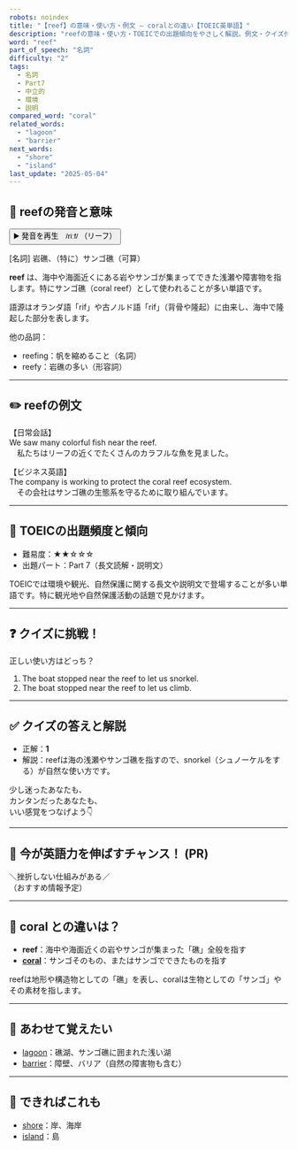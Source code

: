 ```yaml
---
robots: noindex
title: "【reef】の意味・使い方・例文 ― coralとの違い【TOEIC英単語】"
description: "reefの意味・使い方・TOEICでの出題傾向をやさしく解説。例文・クイズ付きでcoralとの違いもわかりやすく学べます。"
word: "reef"
part_of_speech: "名詞"
difficulty: "2"
tags:
  - 名詞
  - Part7
  - 中立的
  - 環境
  - 説明
compared_word: "coral"
related_words:
  - "lagoon"
  - "barrier"
next_words:
  - "shore"
  - "island"
last_update: "2025-05-04"
---
```


## 🔰 reefの発音と意味

<button class="play-audio" onclick="playTTS('reef')">
  <span class="play-audio-main">
    ▶️ 発音を再生　/riːf/
  </span>
  <span class="play-audio-sub">
    （リーフ）
  </span>
</button>

[名詞] 岩礁、（特に）サンゴ礁（可算）

**reef** は、海中や海面近くにある岩やサンゴが集まってできた浅瀬や障害物を指します。特にサンゴ礁（coral reef）として使われることが多い単語です。

語源はオランダ語「rif」や古ノルド語「rif」（背骨や隆起）に由来し、海中で隆起した部分を表します。

他の品詞：  
- reefing：帆を縮めること（名詞）
- reefy：岩礁の多い（形容詞）

---

## ✏️ reefの例文

【日常会話】  
We saw many colorful fish near the reef.  
　私たちはリーフの近くでたくさんのカラフルな魚を見ました。

【ビジネス英語】  
The company is working to protect the coral reef ecosystem.  
　その会社はサンゴ礁の生態系を守るために取り組んでいます。

---

## 🎯 TOEICの出題頻度と傾向

- 難易度：★★☆☆☆
- 出題パート：Part 7（長文読解・説明文）

TOEICでは環境や観光、自然保護に関する長文や説明文で登場することが多い単語です。特に観光地や自然保護活動の話題で見かけます。

---

## ❓ クイズに挑戦！

正しい使い方はどっち？

1. The boat stopped near the reef to let us snorkel.  
2. The boat stopped near the reef to let us climb.

---

## ✅ クイズの答えと解説

- 正解：**1**
- 解説：reefは海の浅瀬やサンゴ礁を指すので、snorkel（シュノーケルをする）が自然な使い方です。

少し迷ったあなたも、  
カンタンだったあなたも、  
いい感覚をつなげよう👇️

---

## 🚀 今が英語力を伸ばすチャンス！ (PR)

<div class="info-center">
＼挫折しない仕組みがある／<br>  
（おすすめ情報予定）
</div>

---

## 🤔  coral との違いは？

- **reef**：海中や海面近くの岩やサンゴが集まった「礁」全般を指す
- **[coral](/word/coral/)**：サンゴそのもの、またはサンゴでできたものを指す

reefは地形や構造物としての「礁」を表し、coralは生物としての「サンゴ」やその素材を指します。

---

## 🧩 あわせて覚えたい

- [lagoon](/word/lagoon/)：礁湖、サンゴ礁に囲まれた浅い湖
- [barrier](/word/barrier/)：障壁、バリア（自然の障害物も含む）

---

## 📖 できればこれも

- [shore](/word/shore/)：岸、海岸
- [island](/word/island/)：島

<!-- cvid: aid21_bid35 -->
